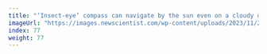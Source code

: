 ```yaml
---
title: "‘Insect-eye’ compass can navigate by the sun even on a cloudy day"
imageUrl: "https://images.newscientist.com/wp-content/uploads/2023/11/27142057/SEI_181090253.jpg?width=600"
index: 77
weight: 77
---
```

